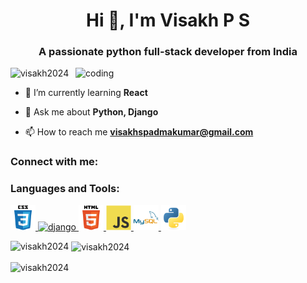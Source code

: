 <h1 align="center">Hi 👋, I'm Visakh P S</h1>
<h3 align="center">A passionate python full-stack developer from India</h3>
<img align="right" alt="coding" width="400" src="https://i.giphy.com/media/v1.Y2lkPTc5MGI3NjExNHUwazI5em5kdDNhYTBzdzZxaWt5bTltZTFvcGJlbnR6cjJ6cndtayZlcD12MV9pbnRlcm5hbF9naWZfYnlfaWQmY3Q9Zw/4OAxDXv4RdUeg38JYi/giphy.gif">

<p align="left"> <img src="https://komarev.com/ghpvc/?username=visakh2024&label=Profile%20views&color=0e75b6&style=flat" alt="visakh2024" /> </p>

- 🌱 I’m currently learning **React**

- 💬 Ask me about **Python, Django**

- 📫 How to reach me **visakhspadmakumar@gmail.com**

<h3 align="left">Connect with me:</h3>
<p align="left">
</p>

<h3 align="left">Languages and Tools:</h3>
<p align="left"> <a href="https://www.w3schools.com/css/" target="_blank" rel="noreferrer"> <img src="https://raw.githubusercontent.com/devicons/devicon/master/icons/css3/css3-original-wordmark.svg" alt="css3" width="40" height="40"/> </a> <a href="https://www.djangoproject.com/" target="_blank" rel="noreferrer"> <img src="https://cdn.worldvectorlogo.com/logos/django.svg" alt="django" width="40" height="40"/> </a> <a href="https://www.w3.org/html/" target="_blank" rel="noreferrer"> <img src="https://raw.githubusercontent.com/devicons/devicon/master/icons/html5/html5-original-wordmark.svg" alt="html5" width="40" height="40"/> </a> <a href="https://developer.mozilla.org/en-US/docs/Web/JavaScript" target="_blank" rel="noreferrer"> <img src="https://raw.githubusercontent.com/devicons/devicon/master/icons/javascript/javascript-original.svg" alt="javascript" width="40" height="40"/> </a> <a href="https://www.mysql.com/" target="_blank" rel="noreferrer"> <img src="https://raw.githubusercontent.com/devicons/devicon/master/icons/mysql/mysql-original-wordmark.svg" alt="mysql" width="40" height="40"/> </a> <a href="https://www.python.org" target="_blank" rel="noreferrer"> <img src="https://raw.githubusercontent.com/devicons/devicon/master/icons/python/python-original.svg" alt="python" width="40" height="40"/> </a> </p>

<p><img align="left" src="https://github-readme-stats.vercel.app/api/top-langs?username=visakh2024&show_icons=true&locale=en&layout=compact" alt="visakh2024" /></p>

<p>&nbsp;<img align="center" src="https://github-readme-stats.vercel.app/api?username=visakh2024&show_icons=true&locale=en" alt="visakh2024" /></p>

<p><img align="center" src="https://github-readme-streak-stats.herokuapp.com/?user=visakh2024&" alt="visakh2024" /></p>
